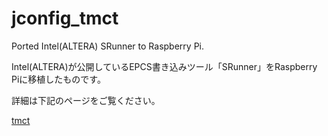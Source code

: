 # jconfig_tmct
Ported Intel(ALTERA) SRunner to Raspberry Pi.

Intel(ALTERA)が公開しているEPCS書き込みツール「SRunner」をRaspberry Piに移植したものです。

詳細は下記のページをご覧ください。

[tmct](https://ss1.xrea.com/tmct.s1009.xrea.com/doc/ta-ja-7e5g02.html)

